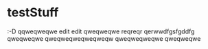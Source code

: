 # testStuff
:-D
qqweqweqwe
 edit edit
qweqweqwe
reqreqr
qerwwdfgsfgddfg
qweqweqwe
qweqweqweqweqweqw
qweqweqweqwe
qweqweqwe
